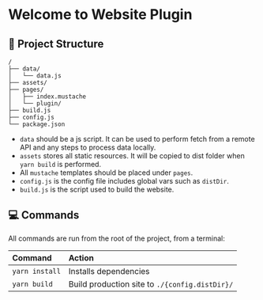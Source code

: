 # Welcome to Website Plugin

## 🚚 Project Structure

```
/
├── data/
│   └── data.js
├── assets/
├── pages/
│   ├── index.mustache
│   └── plugin/
├── build.js
├── config.js
└── package.json
```
- `data` should be a js script. It can be used to perform fetch from a remote API and any steps to process data locally.
- `assets` stores all static resources. It will be copied to dist folder when `yarn build` is performed.
- All `mustache` templates should be placed under `pages`.
- `config.js` is the config file includes global vars such as `distDir`.
- `build.js` is the script used to build the website.

## 💻 Commands

All commands are run from the root of the project, from a terminal:

| Command           | Action                                         |
| :---------------- | :--------------------------------------------- |
| `yarn install`    | Installs dependencies                          |
| `yarn build`      | Build production site to `./{config.distDir}/` |

